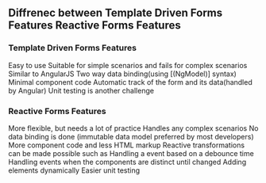 ## Diffrenec between Template Driven Forms Features Reactive Forms Features

### Template Driven Forms Features

Easy to use
Suitable for simple scenarios and fails for complex scenarios
Similar to AngularJS
Two way data binding(using [(NgModel)] syntax)
Minimal component code
Automatic track of the form and its data(handled by Angular)
Unit testing is another challenge

### Reactive Forms Features

More flexible, but needs a lot of practice
Handles any complex scenarios
No data binding is done (immutable data model preferred by most developers)
More component code and less HTML markup
Reactive transformations can be made possible such as
Handling a event based on a debounce time
Handling events when the components are distinct until changed
Adding elements dynamically
Easier unit testing


